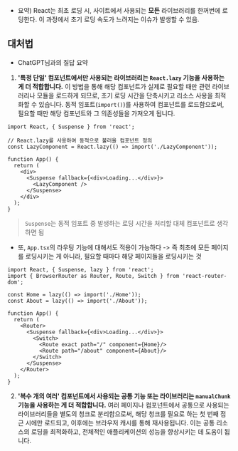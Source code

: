 - 요약) React는 최초 로딩 시, 사이트에서 사용되는 **모든** 라이브러리를 한꺼번에 로딩한다. 이 과정에서 초기 로딩 속도가 느려지는 이슈가 발생할 수 있음.

## 대처법 
- ChatGPT님과의 질답 요약

1. **'특정 단일' 컴포넌트에서만 사용되는 라이브러리는 `React.lazy` 기능을 사용하는 게 더 적합합니다.** 이 방법을 통해 해당 컴포넌트가 실제로 필요할 때만 관련 라이브러리나 모듈을 로드하게 되므로, 초기 로딩 시간을 단축시키고 리소스 사용을 최적화할 수 있습니다. 동적 임포트(`import()`)를 사용하여 컴포넌트를 로드함으로써, 필요할 때만 해당 컴포넌트와 그 의존성들을 가져오게 됩니다.

```tsx
import React, { Suspense } from 'react';

// React.lazy를 사용하여 동적으로 불러올 컴포넌트 정의
const LazyComponent = React.lazy(() => import('./LazyComponent'));

function App() {
  return (
    <div>
      <Suspense fallback={<div>Loading...</div>}>
        <LazyComponent />
      </Suspense>
    </div>
  );
}
```
> `Suspense`는 동적 임포트 중 발생하는 로딩 시간을 처리할 대체 컴포넌트로 생각하면 됨

-  또, `App.tsx`의 라우팅 기능에 대해서도 적용이 가능하다 -> 즉 최초에 모든 페이지를 로딩시키는 게 아니라, 필요할 때마다 해당 페이지들을 로딩시키는 것
```tsx
import React, { Suspense, lazy } from 'react';
import { BrowserRouter as Router, Route, Switch } from 'react-router-dom';

const Home = lazy(() => import('./Home'));
const About = lazy(() => import('./About'));

function App() {
  return (
    <Router>
      <Suspense fallback={<div>Loading...</div>}>
        <Switch>
          <Route exact path="/" component={Home}/>
          <Route path="/about" component={About}/>
        </Switch>
      </Suspense>
    </Router>
  );
}
```

    
2. **'복수 개의 여러' 컴포넌트에서 사용되는 공통 기능 또는 라이브러리는 `manualChunk` 기능을 사용하는 게 더 적합합니다.** 여러 페이지나 컴포넌트에서 공통으로 사용되는 라이브러리들을 별도의 청크로 분리함으로써, 해당 청크를 필요로 하는 첫 번째 접근 시에만 로드되고, 이후에는 브라우저 캐시를 통해 재사용됩니다. 이는 공통 리소스의 로딩을 최적화하고, 전체적인 애플리케이션의 성능을 향상시키는 데 도움이 됩니다.